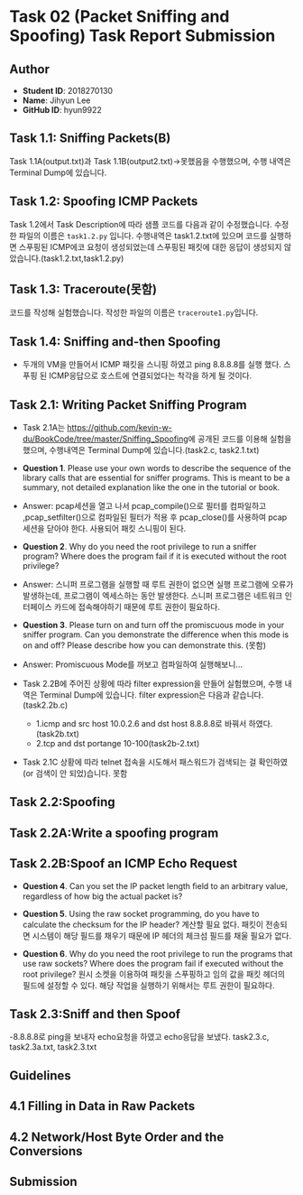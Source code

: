 
# Task 02 (Packet Sniffing and Spoofing) Task Report Submission

## Author
 - **Student ID**: 2018270130
 - **Name**: Jihyun Lee
 - **GitHub ID**: hyun9922

## Task 1.1: Sniffing Packets(B)

Task 1.1A(output.txt)과 Task 1.1B(output2.txt)->못했음을 수행했으며, 수행 내역은 Terminal Dump에 있습니다. 

## Task 1.2: Spoofing ICMP Packets
Task 1.2에서 Task Description에 따라 샘플 코드를 다음과 같이 수정했습니다. 수정한 파일의 이름은 `task1.2.py` 입니다.
수행내역은 task1.2.txt에 있으며 코드를 실행하면 스푸핑된 ICMP에코 요청이 생성되었는데 스푸핑된 패킷에 대한 응답이 생성되지 않았습니다.(task1.2.txt,task1.2.py)
 
## Task 1.3: Traceroute(못함)
 코드를 작성해 실험했습니다. 작성한 파일의 이름은 `traceroute1.py`입니다.


## Task 1.4: Sniffing and-then Spoofing
- 두개의 VM을 만들어서 ICMP 패킷을 스니핑 하였고 ping 8.8.8.8를 실행 했다. 스푸핑 된 ICMP응답으로 호스트에 연결되었다는 착각을 하게 될 것이다.

## Task 2.1: Writing Packet Sniffing Program
 - Task 2.1A는 <https://github.com/kevin-w-du/BookCode/tree/master/Sniffing_Spoofing>에 공개된 코드를 이용해 실험을 했으며, 수행내역은 Terminal Dump에 있습니다.(task2.c, task2.1.txt)

 * **Question 1**. Please use your own words to describe the sequence of the library calls that are essential
for sniffer programs. This is meant to be a summary, not detailed explanation like the one in the
tutorial or book.
 - Answer: pcap세션을 열고 나서 pcap_compile()으로 필터를 컴파일하고 ,pcap_setfilter()으로 컴파일된 필터가 적용 후 
 pcap_close()를 사용하여 pcap 세션을 닫아야 한다. 사용되어 패킷 스니핑이 된다.

 * **Question 2**. Why do you need the root privilege to run a sniffer program? Where does the program
fail if it is executed without the root privilege?

 - Answer: 스니퍼 프로그램을 실행할 때 루트 권한이 없으면 실행 프로그램에 오류가 발생하는데, 프로그램이 엑세스하는 동안 발생한다.
스니퍼 프로그램은 네트워크 인터페이스 카드에 접속해야하기 때문에 루트 권한이 필요하다.
 

 * **Question 3**. Please turn on and turn off the promiscuous mode in your sniffer program. Can you
demonstrate the difference when this mode is on and off? Please describe how you can demonstrate
this.
(못함)
 - Answer: Promiscuous Mode를 꺼보고 컴파일하여 실행해보니...


- Task 2.2B에 주어진 상황에 따라 filter expression을 만들어 실험했으며, 수행 내역은 Terminal Dump에 있습니다. filter expression은 다음과 같습니다.
  (task2.2b.c)
    - 1.icmp and src host 10.0.2.6 and dst host 8.8.8.8로 바꿔서 하였다.(task2b.txt)
    - 2.tcp and dst portange 10-100(task2b-2.txt)
    

 - Task 2.1C 상황에 따라 telnet 접속을 시도해서 패스워드가 검색되는 걸 확인하였 (or 검색이 안 되었)습니다.
  못함

## Task 2.2:Spoofing

## Task 2.2A:Write a spoofing program

## Task 2.2B:Spoof an ICMP Echo Request

* **Question 4**. Can you set the IP packet length ﬁeld to an arbitrary value, regardless of how big the actual packet is? 

* **Question 5**. Using the raw socket programming, do you have to calculate the checksum for the IP header? 
 계산할 필요 없다. 패킷이 전송되면 시스템이 해당 필드를 채우기 때문에 IP 헤더의 체크섬 필드를 채울 필요가 없다.

* **Question 6**. Why do you need the root privilege to run the programs that use raw sockets? Where does the program fail if executed without the root privilege?
 원시 소켓을 이용하여 패킷을 스푸핑하고 임의 값을 패킷 헤더의 필드에 설정할 수 있다. 해당 작업을 실행하기 위해서는 루트 권한이 필요하다.
## Task 2.3:Sniff and then Spoof

-8.8.8.8로 ping을 보내자 echo요청을 하였고 echo응답을 보냈다. task2.3.c, task2.3a.txt, task2.3.txt

## Guidelines
## 4.1 Filling in Data in Raw Packets
## 4.2 Network/Host Byte Order and the Conversions
## Submission


